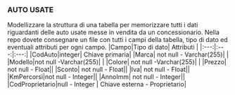 ### AUTO USATE
Modellizzare la struttura di una tabella per memorizzare tutti i dati riguardanti delle auto usate messe in vendita da un concessionario.
Nella repo dovete consegnare un file con tutti i campi della tabella, tipo di dato ed eventuali attributi per ogni campo.
|Campo|Tipo di dato| Attributi |
|:---:|:---:|:---:|
|CodAuto|integer| Chiave primaria|
|Marca| not null - Varchar(255)| |
|Modello|not null -Varchar(255)| |
|Colore| not null -Varchar(255)|  | 
|Prezzo| not null - Float||
|Sconto| not null - Float||
|Iva| not null - Float||
|KmPercorsi|not null - Integer||
|AnnoImm| not null - Integer||
|CodProprietario|null - Integer | Chiave esterna - Proprietario|
